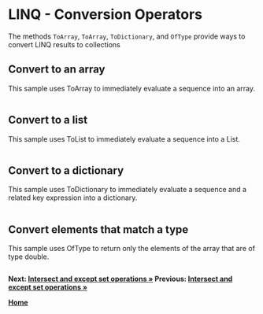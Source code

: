 # LINQ - Conversion Operators

The methods `ToArray`, `ToArray`, `ToDictionary`, and `OfType` provide ways to convert LINQ results to collections

## Convert to an array

This sample uses ToArray to immediately evaluate a sequence into an array.

``` cs --region distinct-syntax --source-file ../src/SetOperations.cs --project ../src/Try101LinqSamples.csproj
```

## Convert to a list

This sample uses ToList to immediately evaluate a sequence into a List<T>.

``` cs --region distinct-property-values --source-file ../src/SetOperations.cs --project ../src/Try101LinqSamples.csproj
```

## Convert to a dictionary

This sample uses ToDictionary to immediately evaluate a sequence and a related key expression into a dictionary.

``` cs --region union-syntax --source-file ../src/SetOperations.cs --project ../src/Try101LinqSamples.csproj
```

## Convert elements that match a type

This sample uses OfType to return only the elements of the array that are of type double.


``` cs --region union-query-results --source-file ../src/SetOperations.cs --project ../src/Try101LinqSamples.csproj
```

**Next: [Intersect and except set operations &raquo;](./groupings-2.md) Previous:  [Intersect and except set operations &raquo;](./sets-2.md)**

**[Home](../README.md)**
